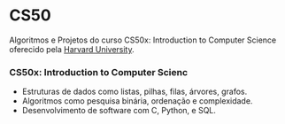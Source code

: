 # CS50
Algoritmos e Projetos do curso CS50x: Introduction to Computer Science oferecido pela [Harvard University](https://www.edx.org/course/cs50s-introduction-to-computer-science).

### CS50x: Introduction to Computer Scienc

- Estruturas de dados como listas, pilhas, filas, árvores, grafos.
- Algoritmos como pesquisa binária, ordenação e complexidade.
- Desenvolvimento de software com C, Python, e SQL.
